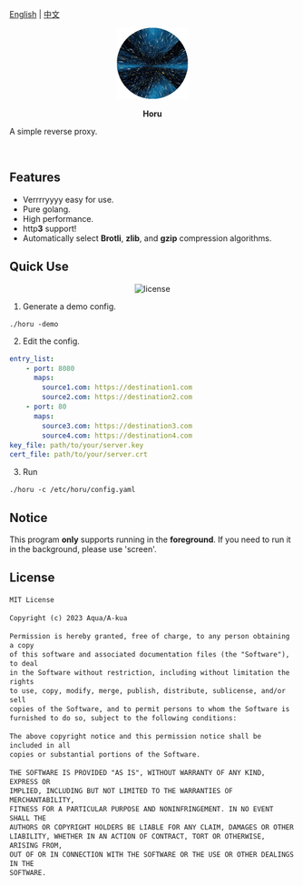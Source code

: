 <p>
    <a href="README.md">English</a>
    | <a href="README_CN.md">中文</a>
</p>
<p align="center"><img src="https://github.com/AquaApps/AkuaX/blob/main/assets/horu_circle.png?raw=true" alt="1600" width="25%"/></p>
<p align="center">
    <strong>Horu</strong>
    <br>
    <p>A simple reverse proxy.</a>
    <br>
</p>
<br>


## Features

- Verrrryyyy easy for use.
- Pure golang.
- High performance.
- http**3** support!
- Automatically select **Brotli**, **zlib**, and **gzip** compression algorithms.

## Quick Use

<p align="center">
    <img src="https://img.shields.io/badge/license-MIT-blue" alt="license"/>
</p>

1. Generate a demo config.

```shell
./horu -demo
```

2. Edit the config.

```yaml
entry_list:
    - port: 8080
      maps:
        source1.com: https://destination1.com
        source2.com: https://destination2.com
    - port: 80
      maps:
        source3.com: https://destination3.com
        source4.com: https://destination4.com
key_file: path/to/your/server.key
cert_file: path/to/your/server.crt
```

3. Run

```shell
./horu -c /etc/horu/config.yaml
```

## Notice

This program **only** supports running in the **foreground**. If you need to run it in the background, please use 'screen'.

## License

```
MIT License

Copyright (c) 2023 Aqua/A-kua

Permission is hereby granted, free of charge, to any person obtaining a copy
of this software and associated documentation files (the "Software"), to deal
in the Software without restriction, including without limitation the rights
to use, copy, modify, merge, publish, distribute, sublicense, and/or sell
copies of the Software, and to permit persons to whom the Software is
furnished to do so, subject to the following conditions:

The above copyright notice and this permission notice shall be included in all
copies or substantial portions of the Software.

THE SOFTWARE IS PROVIDED "AS IS", WITHOUT WARRANTY OF ANY KIND, EXPRESS OR
IMPLIED, INCLUDING BUT NOT LIMITED TO THE WARRANTIES OF MERCHANTABILITY,
FITNESS FOR A PARTICULAR PURPOSE AND NONINFRINGEMENT. IN NO EVENT SHALL THE
AUTHORS OR COPYRIGHT HOLDERS BE LIABLE FOR ANY CLAIM, DAMAGES OR OTHER
LIABILITY, WHETHER IN AN ACTION OF CONTRACT, TORT OR OTHERWISE, ARISING FROM,
OUT OF OR IN CONNECTION WITH THE SOFTWARE OR THE USE OR OTHER DEALINGS IN THE
SOFTWARE.
```
